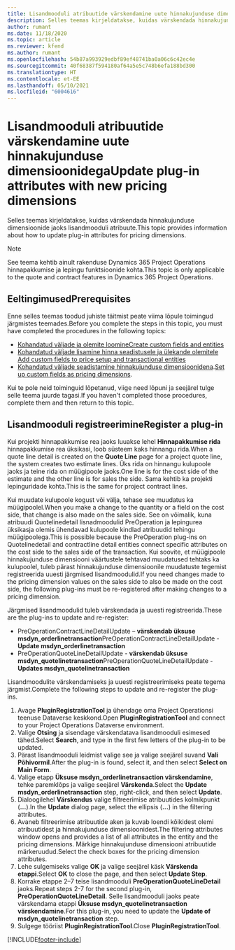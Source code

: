 ```yaml
---
title: Lisandmooduli atribuutide värskendamine uute hinnakujunduse dimensioonidega
description: Selles teemas kirjeldatakse, kuidas värskendada hinnakujunduse dimensioonide jaoks lisandmooduli atribuute.
author: rumant
ms.date: 11/18/2020
ms.topic: article
ms.reviewer: kfend
ms.author: rumant
ms.openlocfilehash: 54b87a993929edbf89ef48741ba0a06c6c42ec4e
ms.sourcegitcommit: 40f68387f594180af64a5e5c748b6efa188bd300
ms.translationtype: HT
ms.contentlocale: et-EE
ms.lasthandoff: 05/10/2021
ms.locfileid: "6004616"
---
```

# <a name="update-plug-in-attributes-with-new-pricing-dimensions"></a><span data-ttu-id="20bd0-103">Lisandmooduli atribuutide värskendamine uute hinnakujunduse dimensioonidega</span><span class="sxs-lookup"><span data-stu-id="20bd0-103">Update plug-in attributes with new pricing dimensions</span></span>

<span data-ttu-id="20bd0-104">Selles teemas kirjeldatakse, kuidas värskendada hinnakujunduse dimensioonide jaoks lisandmooduli atribuute.</span><span class="sxs-lookup"><span data-stu-id="20bd0-104">This topic provides information about how to update plug-in attributes for pricing dimensions.</span></span>

> [!NOTE]
> <span data-ttu-id="20bd0-105">See teema kehtib ainult rakenduse Dynamics 365 Project Operations hinnapakkumise ja lepingu funktsioonide kohta.</span><span class="sxs-lookup"><span data-stu-id="20bd0-105">This topic is only applicable to the quote and contract features in Dynamics 365 Project Operations.</span></span>

## <a name="prerequisites"></a><span data-ttu-id="20bd0-106">Eeltingimused</span><span class="sxs-lookup"><span data-stu-id="20bd0-106">Prerequisites</span></span>
<span data-ttu-id="20bd0-107">Enne selles teemas toodud juhiste täitmist peate viima lõpule toimingud järgmistes teemades.</span><span class="sxs-lookup"><span data-stu-id="20bd0-107">Before you complete the steps in this topic, you must have completed the procedures in the following topics:</span></span>

  - [<span data-ttu-id="20bd0-108">Kohandatud väljade ja olemite loomine</span><span class="sxs-lookup"><span data-stu-id="20bd0-108">Create custom fields and entities</span></span>](create-custom-fields-entities-pricing-dimensions.md) 
  - [<span data-ttu-id="20bd0-109">Kohandatud väljade lisamine hinna seadistusele ja ülekande olemitele </span><span class="sxs-lookup"><span data-stu-id="20bd0-109">Add custom fields to price setup and transactional entities</span></span>](add-custom-fields-price-setup-transactional-entities.md)
  - <span data-ttu-id="20bd0-110">[Kohandatud väljade seadistamine hinnakujunduse dimensioonidena](set-up-custom-fields-pricing-dimensions.md).</span><span class="sxs-lookup"><span data-stu-id="20bd0-110">[Set up custom fields as pricing dimensions](set-up-custom-fields-pricing-dimensions.md).</span></span> 
  
<span data-ttu-id="20bd0-111">Kui te pole neid toiminguid lõpetanud, viige need lõpuni ja seejärel tulge selle teema juurde tagasi.</span><span class="sxs-lookup"><span data-stu-id="20bd0-111">If you haven't completed those procedures, complete them and then return to this topic.</span></span>

## <a name="register-a-plug-in"></a><span data-ttu-id="20bd0-112">Lisandmooduli registreerimine</span><span class="sxs-lookup"><span data-stu-id="20bd0-112">Register a plug-in</span></span>
<span data-ttu-id="20bd0-113">Kui projekti hinnapakkumise rea jaoks luuakse lehel **Hinnapakkumise rida** hinnapakkumise rea üksikasi, loob süsteem kaks hinnangu rida.</span><span class="sxs-lookup"><span data-stu-id="20bd0-113">When a quote line detail is created on the **Quote Line** page for a project quote line, the system creates two estimate lines.</span></span> <span data-ttu-id="20bd0-114">Üks rida on hinnangu kulupoole jaoks ja teine rida on müügipoole jaoks.</span><span class="sxs-lookup"><span data-stu-id="20bd0-114">One line is for the cost side of the estimate and the other line is for sales the side.</span></span> <span data-ttu-id="20bd0-115">Sama kehtib ka projekti lepinguridade kohta.</span><span class="sxs-lookup"><span data-stu-id="20bd0-115">This is the same  for project contract lines.</span></span>

<span data-ttu-id="20bd0-116">Kui muudate kulupoole kogust või välja, tehase see muudatus ka müügipoolel.</span><span class="sxs-lookup"><span data-stu-id="20bd0-116">When you make a change to the quantity or a field on the cost side, that change is also made on the sales side.</span></span> <span data-ttu-id="20bd0-117">See on võimalik, kuna atribuudi Quotelinedetail lisnadmoodulid PreOperation ja lepingurea üksikasja olemis ühendavad kulupoole kindlad atribuudid tehingu müügipoolega.</span><span class="sxs-lookup"><span data-stu-id="20bd0-117">This is possible because the PreOperation plug-ins on Quotelinedetail and contractline detail entities connect specific attributes on the cost side to the sales side of the transaction.</span></span> <span data-ttu-id="20bd0-118">Kui soovite, et müügipoole hinnakujunduse dimensiooni väärtustele tehtavad muudatused tehtaks ka kulupoolel, tuleb pärast hinnakujunduse dimensioonile muudatuste tegemist registreerida uuesti järgmised lisandmoodulid.</span><span class="sxs-lookup"><span data-stu-id="20bd0-118">If you need changes made to the pricing dimension values on the sales side to also be made on the cost side, the following plug-ins must be re-registered after making changes to a pricing dimension.</span></span>

<span data-ttu-id="20bd0-119">Järgmised lisandmoodulid tuleb värskendada ja uuesti registreerida.</span><span class="sxs-lookup"><span data-stu-id="20bd0-119">These are the plug-ins to update and re-register:</span></span>

- <span data-ttu-id="20bd0-120">PreOperationContractLineDetailUpdate – **värskendab üksuse msdyn_orderlinetransaction**</span><span class="sxs-lookup"><span data-stu-id="20bd0-120">PreOperationContractLineDetailUpdate - **Update msdyn_orderlinetransaction**</span></span>
- <span data-ttu-id="20bd0-121">PreOperationQuoteLineDetailUpdate - **värskendab üksuse msdyn_quotelinetransaction**</span><span class="sxs-lookup"><span data-stu-id="20bd0-121">PreOperationQuoteLineDetailUpdate - **Updates msdyn_quotelinetransaction**</span></span>

<span data-ttu-id="20bd0-122">Lisandmoodulite värskendamiseks ja uuesti registreerimiseks peate tegema järgmist.</span><span class="sxs-lookup"><span data-stu-id="20bd0-122">Complete the following steps to update and re-register the plug-ins.</span></span>

1. <span data-ttu-id="20bd0-123">Avage **PluginRegistrationTool** ja ühendage oma Project Operationsi teenuse Dataverse keskkond.</span><span class="sxs-lookup"><span data-stu-id="20bd0-123">Open **PluginRegistrationTool** and connect to your Project Operations Dataverse environment.</span></span>
2. <span data-ttu-id="20bd0-124">Valige **Otsing** ja sisendage värskendatava lisandmooduli esimesed tähed.</span><span class="sxs-lookup"><span data-stu-id="20bd0-124">Select **Search**, and type in the first few letters of the plug-in to be updated.</span></span>
3. <span data-ttu-id="20bd0-125">Pärast lisandmooduli leidmist valige see ja valige seejärel suvand **Vali Põhivormil**.</span><span class="sxs-lookup"><span data-stu-id="20bd0-125">After the plug-in is found, select it, and then select **Select on Main Form**.</span></span>
4. <span data-ttu-id="20bd0-126">Valige etapp **Üksuse msdyn_orderlinetransaction värskendamine**, tehke paremklõps ja valige seejärel **Värskenda**.</span><span class="sxs-lookup"><span data-stu-id="20bd0-126">Select the **Update msdyn_orderlinetransaction** step, right-click, and then select **Update**.</span></span>
5. <span data-ttu-id="20bd0-127">Dialoogilehel **Värskendus** valige filtreerimise atribuutides kolmikpunkt (**...**).</span><span class="sxs-lookup"><span data-stu-id="20bd0-127">In the **Update** dialog page, select the ellipsis (**...**) in the filtering attributes.</span></span>
6. <span data-ttu-id="20bd0-128">Avaneb filtreerimise atribuutide aken ja kuvab loendi kõikidest olemi atribuutidest ja hinnakujunduse dimensioonidest.</span><span class="sxs-lookup"><span data-stu-id="20bd0-128">The filtering attributes window opens and provides a list of all attributes in the entity and the pricing dimensions.</span></span> <span data-ttu-id="20bd0-129">Märkige hinnakujunduse dimensiooni atribuutide märkeruudud.</span><span class="sxs-lookup"><span data-stu-id="20bd0-129">Select the check boxes for the pricing dimension attributes.</span></span>
7. <span data-ttu-id="20bd0-130">Lehe sulgemiseks valige **OK** ja valige seejärel käsk **Värskenda etappi**.</span><span class="sxs-lookup"><span data-stu-id="20bd0-130">Select **OK** to close the page, and then select **Update Step**.</span></span>
8. <span data-ttu-id="20bd0-131">Korrake etappe 2–7 teise lisandmooduli **PreOperationQuoteLineDetail** jaoks.</span><span class="sxs-lookup"><span data-stu-id="20bd0-131">Repeat steps 2-7 for the second plug-in, **PreOperationQuoteLineDetail**.</span></span> <span data-ttu-id="20bd0-132">Selle lisandmooduli jaoks peate värskendama etappi **Üksuse msdyn_quotelinetransaction värskendamine**.</span><span class="sxs-lookup"><span data-stu-id="20bd0-132">For this plug-in, you need to update the **Update of msdyn_quotelinetransaction** step.</span></span>
9. <span data-ttu-id="20bd0-133">Sulgege tööriist **PluginRegistrationTool**.</span><span class="sxs-lookup"><span data-stu-id="20bd0-133">Close **PluginRegistrationTool**.</span></span>


[!INCLUDE[footer-include](../includes/footer-banner.md)]